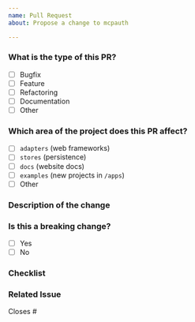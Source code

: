 ```yaml
---
name: Pull Request
about: Propose a change to mcpauth

---
```


### What is the type of this PR?

- [ ] Bugfix
- [ ] Feature
- [ ] Refactoring
- [ ] Documentation
- [ ] Other

### Which area of the project does this PR affect?

- [ ] `adapters` (web frameworks)
- [ ] `stores` (persistence)
- [ ] `docs` (website docs)
- [ ] `examples` (new projects in `/apps`)
- [ ] Other

### Description of the change

<!-- Please provide a clear and concise description of what this PR does. -->

### Is this a breaking change?

- [ ] Yes
- [ ] No

### Checklist

<!-- Do you need to make corresponding changes to the documentation ? -->
<!-- Do you need to add a new example ? -->

### Related Issue

<!-- If your PR fixes an open issue, please link to the issue here. -->

Closes #
